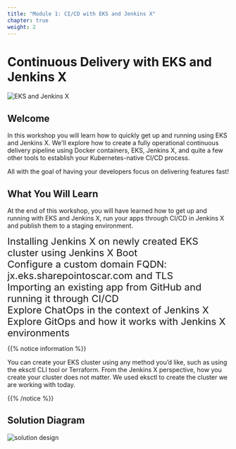```yaml
---
title: "Module 1: CI/CD with EKS and Jenkins X"
chapter: true
weight: 2
---
```


# Continuous Delivery with EKS and Jenkins X

![EKS and Jenkins X](images/banner.png)

## Welcome

In this workshop you will learn how to quickly get up and running using EKS and Jenkins X. We'll explore how to create a fully operational continuous delivery pipeline using Docker containers, EKS, Jenkins X, and quite a few other tools to establish your Kubernetes-native CI/CD process.

All with the goal of having your developers focus on delivering features fast!

## What You Will Learn
At the end of this workshop, you will have learned how to get up and running with EKS and Jenkins X, run your apps through CI/CD in Jenkins X and publish them to a staging environment.



  <div style="font-size:22px"><i class="fas fa-check-square fa-fw" style="color:Green;valign=middle"></i> Installing Jenkins X on newly created EKS cluster using Jenkins X Boot</div>
 
   <div style="font-size:22px"><i class="fas fa-check-square fa-fw" style="color:Green;valign=middle"></i> Configure a custom domain FQDN: jx.eks.sharepointoscar.com and TLS</div>

   <div style="font-size:22px"><i class="fas fa-check-square fa-fw" style="color:Green;valign=middle"></i> Importing an existing app from GitHub and running it through CI/CD</div>

   <div style="font-size:22px"><i class="fas fa-check-square fa-fw" style="color:Green;valign=middle"></i> Explore ChatOps in the context of Jenkins X</div>

   <div style="font-size:22px"><i class="fas fa-check-square fa-fw" style="color:Green;valign=middle"></i> Explore GitOps and how it works with Jenkins X environments</div>




{{% notice information %}}
<p style='text-align: left;'>
You can create your EKS cluster using any method you’d like, such as using the eksctl CLI tool or Terraform.  From the Jenkins X perspective,  how you create your cluster does not matter.  We used eksctl to create the cluster we are working with today. 
</p>
{{% /notice %}}

## Solution Diagram
![solution design](images/eks_jenkins-x.png)
